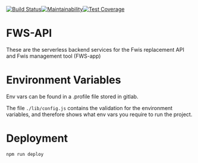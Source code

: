 [![Build Status](https://travis-ci.com/DEFRA/fws-api.svg?token=gaJqX8fxhoSAADGJKMvM&branch=master)](https://travis-ci.com/DEFRA/fws-api)[![Maintainability](https://api.codeclimate.com/v1/badges/01644956b0df48b0d3c8/maintainability)](https://codeclimate.com/github/DEFRA/fws-api/maintainability)[![Test Coverage](https://api.codeclimate.com/v1/badges/01644956b0df48b0d3c8/test_coverage)](https://codeclimate.com/github/DEFRA/fws-api/test_coverage)

# FWS-API

These are the serverless backend services for the Fwis replacement API and Fwis management tool (FWS-app)

# Environment Variables

Env vars can be found in a .profile file stored in gitlab.

The file `./lib/config.js` contains the validation for the environment variables, and therefore shows what env vars you require to run the project.

# Deployment

`npm run deploy`